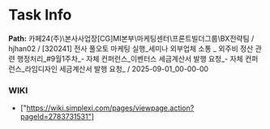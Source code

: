 # Task Info

**Path:** 카페24(주)\본사사업장\[CG]MI본부\마케팅센터\프론트빌더그룹\BX전략팀 / hjhan02 / [320241] 전사 풀오토 마케팅 실행_세미나 외부업체 소통 _ 외주비 정산 관련 행정처리_#9월1주차_- 자체 컨퍼런스_이벤터스 세금계산서 발행 요청_- 자체 컨퍼런스_라임디자인 세금계산서 발행 요청_ / 2025-09-01_00-00-00

### WIKI
- ["https://wiki.simplexi.com/pages/viewpage.action?pageId=2783731531"]

